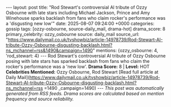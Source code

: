 --- layout: post title: "Rod Stewart's controversial AI tribute of Ozzy Osbourne with late stars including Michael Jackson, Prince and Amy Winehouse sparks backlash from fans who claim rocker's performance was a 'disgusting new low'" date: 2025-08-07 09:24:00 +0000 categories: gossip tags: [ozzy-osbourne, source-daily_mail, drama-hot] drama_score: 8 primary_celebrity: ozzy_osbourne source: daily_mail source_url: "https://www.dailymail.co.uk/tvshowbiz/article-14978739/Rod-Stewart-AI-tribute-Ozzy-Osbourne-disgusting-backlash.html?ns_mchannel=rss&1490&campaign=1490" mentions: {ozzy_osbourne: 4, 'rod_stewart: 4} --- Rod Stewart's controversial AI tribute of Ozzy Osbourne posing with late stars has sparked backlash from fans who claim the rocker's performance was a 'new low'. **Drama Score:** 8 | **Level:** HOT **Celebrities Mentioned:** Ozzy Osbourne, Rod Stewart [Read full article at Daily Mail](https://www.dailymail.co.uk/tvshowbiz/article-14978739/Rod-Stewart-AI-tribute-Ozzy-Osbourne-disgusting-backlash.html?ns_mchannel=rss =1490 _campaign=1490) --- *This post was automatically generated from RSS feeds. Drama scores are calculated based on mention frequency and source reliability.*